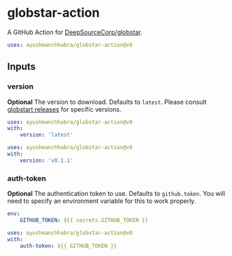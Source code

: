 # globstar-action

A GitHub Action for [DeepSourceCorp/globstar](https://github.com/DeepSourceCorp/globstar/).

```yaml
uses: ayushmanchhabra/globstar-action@v0
```

## Inputs

### version

**Optional** The version to download. Defaults to `latest`. Please consult [globstart releases](https://github.com/DeepSourceCorp/globstar/releases) for specific versions.

```yaml
uses: ayushmanchhabra/globstar-action@v0
with:
    version: 'latest'
```

```yaml
uses: ayushmanchhabra/globstar-action@v0
with:
    version: 'v0.1.1'
```

### auth-token

**Optional** The authentication token to use. Defaults to `github.token`. You will need to specify an environment variable for this to work properly.

```yaml
env:
    GITHUB_TOKEN: ${{ secrets.GITHUB_TOKEN }}

uses: ayushmanchhabra/globstar-action@v0
with:
    auth-token: ${{ GITHUB_TOKEN }}
```
